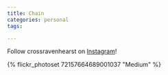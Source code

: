 ```yaml
---
title: Chain
categories: personal
tags: 

---
```


Follow crossravenhearst on [Instagram](https://www.instagram.com/crossravenhearst)!

{% flickr_photoset 72157664689001037 "Medium" %}